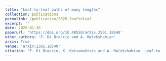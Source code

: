 ```yaml
---
title: "Leaf-to-leaf paths of many lengths"
collection: publications
permalink: /publication/2025_leaftoleaf
excerpt: ''
date: 2025-01-30
paperurl: 'https://doi.org/10.48550/arXiv.2501.18540'
other_authors: 'F. Di Braccio and A. Malekshahian'
arxiv: True
venue: 'arXiv:2501.18540'
citation: 'F. Di Braccio, K. Katsamaktsis and A. Malekshahian. Leaf-to-leaf paths of many lengths. arXiv:2501.18540 (2025).'
---
```


